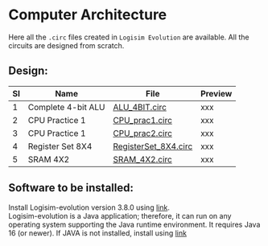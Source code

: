 # Computer Architecture
Here all the `.circ` files created in `Logisim Evolution` are available. All the circuits are designed from scratch.<br>
## Design:
| SI | Name | File | Preview |
|---|---|---|---|
| 1 | Complete 4-bit ALU | [ALU_4BIT.circ](https://github.com/Tanvir-Mahamood/Computer-Architecture/blob/main/ALU_4BIT.circ) | xxx |
| 2 | CPU Practice 1 | [CPU_prac1.circ](https://github.com/Tanvir-Mahamood/Computer-Architecture/blob/main/CPU_prac1.circ) | xxx |
| 3 | CPU Practice 1 | [CPU_prac2.circ](https://github.com/Tanvir-Mahamood/Computer-Architecture/blob/main/CPU_prac2.circ) | xxx |
| 4 | Register Set 8X4 | [RegisterSet_8X4.circ](https://github.com/Tanvir-Mahamood/Computer-Architecture/blob/main/RegisterSet_8X4.circ) | xxx |
| 5 | SRAM 4X2 | [SRAM_4X2.circ](https://github.com/Tanvir-Mahamood/Computer-Architecture/blob/main/SRAM_4X2.circ) | xxx |

## Software to be installed:
Install Logisim-evolution version 3.8.0 using [link](https://github.com/logisim-evolution/logisim-evolution/releases). <br>
Logisim-evolution is a Java application; therefore, it can run on any operating system supporting the Java runtime environment. 
It requires Java 16 (or newer). If JAVA is not installed, install using [link](https://www.oracle.com/java/technologies/downloads/)

